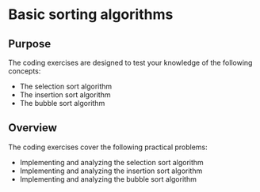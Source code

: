 # Basic sorting algorithms

## Purpose

The coding exercises are designed to test your knowledge of the following concepts:
* The selection sort algorithm
* The insertion sort algorithm
* The bubble sort algorithm

## Overview

The coding exercises cover the following practical problems:
* Implementing and analyzing the selection sort algorithm
* Implementing and analyzing the insertion sort algorithm
* Implementing and analyzing the bubble sort algorithm
